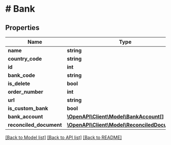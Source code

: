 # # Bank

## Properties

Name | Type | Description | Notes
------------ | ------------- | ------------- | -------------
**name** | **string** |  |
**country_code** | **string** |  | [optional]
**id** | **int** |  | [optional]
**bank_code** | **string** |  |
**is_delete** | **bool** |  | [optional]
**order_number** | **int** |  | [optional]
**url** | **string** |  | [optional]
**is_custom_bank** | **bool** |  | [optional]
**bank_account** | [**\OpenAPI\Client\Model\BankAccount[]**](BankAccount.md) |  | [optional]
**reconciled_document** | [**\OpenAPI\Client\Model\ReconciledDocument[]**](ReconciledDocument.md) |  | [optional]

[[Back to Model list]](../../README.md#models) [[Back to API list]](../../README.md#endpoints) [[Back to README]](../../README.md)
